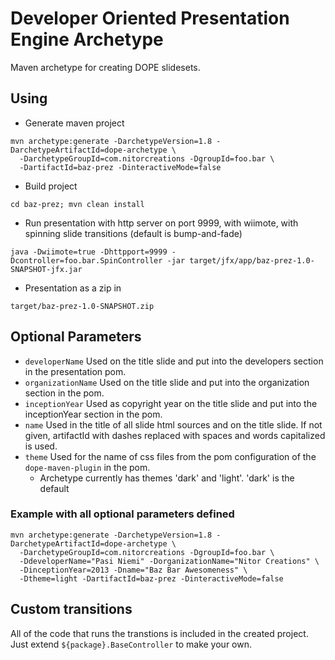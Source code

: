 # Developer Oriented Presentation Engine Archetype #

Maven archetype for creating DOPE slidesets.

## Using ##

 * Generate maven project

```
mvn archetype:generate -DarchetypeVersion=1.8 -DarchetypeArtifactId=dope-archetype \
  -DarchetypeGroupId=com.nitorcreations -DgroupId=foo.bar \
  -DartifactId=baz-prez -DinteractiveMode=false
```

 * Build project

```
cd baz-prez; mvn clean install
```

 * Run presentation with http server on port 9999, with wiimote, with spinning slide transitions (default is bump-and-fade)

```
java -Dwiimote=true -Dhttpport=9999 -Dcontroller=foo.bar.SpinController -jar target/jfx/app/baz-prez-1.0-SNAPSHOT-jfx.jar
```

 * Presentation as a zip in

```
target/baz-prez-1.0-SNAPSHOT.zip
```

## Optional Parameters ##

 * ```developerName``` Used on the title slide and put into the developers section in the presentation pom.
 * ```organizationName``` Used on the title slide and put into the organization section in the pom.
 * ```inceptionYear``` Used as copyright year on the title slide and put into the inceptionYear section in the pom.
 * ```name``` Used in the title of all slide html sources and on the title slide. If not given, artifactId with dashes replaced with spaces and words capitalized is used.
 * ```theme``` Used for the name of css files from the pom configuration of the ```dope-maven-plugin``` in the pom.
    * Archetype currently has themes 'dark' and 'light'. 'dark' is the default 

### Example with all optional parameters defined ###

```
mvn archetype:generate -DarchetypeVersion=1.8 -DarchetypeArtifactId=dope-archetype \
  -DarchetypeGroupId=com.nitorcreations -DgroupId=foo.bar \
  -DdeveloperName="Pasi Niemi" -DorganizationName="Nitor Creations" \
  -DinceptionYear=2013 -Dname="Baz Bar Awesomeness" \
  -Dtheme=light -DartifactId=baz-prez -DinteractiveMode=false
```

## Custom transitions ##

All of the code that runs the transtions is included in the created project. Just extend ```${package}.BaseController``` to make your own.
